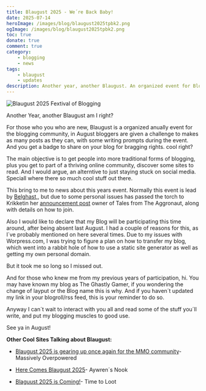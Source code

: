 ```yaml
---
title: Blaugust 2025 - We´re Back Baby!
date: 2025-07-14
heroImage: /images/blog/blaugust2025tpbk2.png
ogImage: /images/blog/blaugust2025tpbk2.png
toc: true
donate: true
comment: true
category:
    - blogging
    - news
tags:
    - blaugust
    - updates
description: Another year, another Blaugust. An organized event for Bloggers by Bloggers, also some news, will I be praticipating this year? And who is running the show?
---
```

![Blaugust 2025 Fextival of Blogging](/images/blog/blaugust2025tpbk2.png)

Another Year, another Blaugust am I right?

For those who you who are new, Blaugust is a organized anually event for the blogging community, in August bloggers are given a challenge to makes as many posts as they can, with some writing prompts during the event. And you get a badge to share on your blog for bragging rights. cool right?

The main objective is to get people into  more traditional forms of blogging, plus you get to part of a thriving online community, discover some sites to read. And I would argue, an alterntive to just staying stuck on social media. Speciall where there so much cool stuff out there.

This bring to me to news about this years event. Normally this event is lead by [Belghast,](https://aggronaut.com/2025/07/11/blaugust-in-another-castle/), but due to some personal issues has passed the torch to Krikketin her [announcement post](https://nerdgirlthoughts.game.blog/2025/07/10/blaugust-2025-is-coming/) owner of Tales from The Aggronaut, along with details on how to join.

Also I would like to declare that my Blog will be participating this time around, after being absent last August. I had a couple of reasons for this, as I´ve probably mentioned on here several times. Due to my issues with Worpress.com, I was trying to figure a plan on how to transfer my blog, which went into a rabbit hole of how to use a static site generator as well as getting my own personal domain.

But it took me so long so I missed out.

And for those who knew me from my previous years of participation, hi. You may have known my blog as The Ghastly Gamer, if you wondering the change of layput or the Blog name this is why. And if you haven´t updated my link in your blogroll/rss feed, this is your reminder to do so.

Anyway I can´t wait to interact with you all and read some of the stuff you´ll write, and put my blogging muscles to good use.

See ya in August!

**Other Cool Sites Talking about Blaugust:**
- [Blaugust 2025 is gearing up once again for the MMO community](https://massivelyop.com/2025/07/12/blaugust-2025-is-gearing-up-once-again-for-the-mmo-blogging-community/)- Massively Overpowered

- [Here Comes Blaugust 2025](https://aywren.com/2025/07/10/here-comes-blaugust-2025/)- Aywren´s Nook

- [Blaguust 2025 is Coming!](https://www.timetoloot.com/blog/blaugust-2025-is-coming/)- Time to Loot

